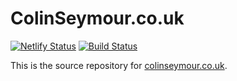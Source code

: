 ColinSeymour.co.uk
==================

[![Netlify Status](https://api.netlify.com/api/v1/badges/5b860a9d-7766-444e-ac14-b7af7d20c3df/deploy-status)](https://app.netlify.com/sites/colinseymour/deploys) [![Build Status](https://travis-ci.org/lildude/colinseymour.co.uk.svg?branch=master)](https://travis-ci.org/lildude/colinseymour.co.uk)

This is the source repository for [colinseymour.co.uk](http://colinseymour.co.uk).
